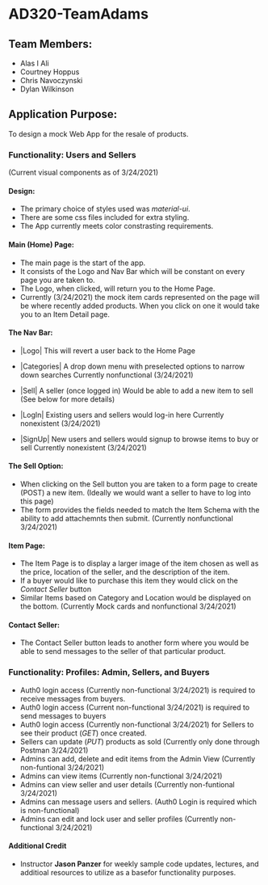 
# AD320-TeamAdams 

## Team Members:
* Alas I Ali
* Courtney Hoppus
* Chris Navoczynski
* Dylan Wilkinson

## Application Purpose:
To design a mock Web App for the resale of products.  

### Functionality: Users and Sellers 
(Current visual components as of 3/24/2021)

#### Design:
* The primary choice of styles used was _material-ui_.  
* There are some css files included for extra styling.
* The App currently meets color constrasting requirements.

#### Main (Home) Page:  
* The main page is the start of the app.  
* It consists of the Logo and Nav Bar which will be constant on every page you are taken to.  
* The Logo, when clicked, will return you to the Home Page. 
* Currently (3/24/2021) the mock item cards represented on the page will be where recently added products.  When you click on one it would take you to an Item Detail page. 

#### The Nav Bar:
* |Logo| This will revert a user back to the Home Page
             
* |Categories| A drop down menu with preselected options to narrow down searches Currently nonfunctional (3/24/2021)

* |Sell| A seller (once logged in) Would be able to add a new item to sell
(See below for more details)

* |LogIn| Existing users and sellers would log-in here
Currently nonexistent (3/24/2021)

* |SignUp| New users and sellers would signup to browse items to buy or sell
Currently nonexistent (3/24/2021)

#### The Sell Option:
* When clicking on the Sell button you are taken to a form page to create (POST)
a new item.  (Ideally we would want a seller to have to log into this page)
* The form provides the fields needed to match the Item Schema with the ability to add attachemnts then submit.  (Currently nonfunctional 3/24/2021)

#### Item Page:
* The Item Page is to display a larger image of the item chosen as well as the price, location of the seller, and the description of the item.  
* If a buyer would like to purchase this item they would click on the _Contact Seller_ button
* Similar Items based on Category and Location would be displayed on the bottom.
(Currently Mock cards and nonfunctional 3/24/2021)

#### Contact Seller:  
* The Contact Seller button leads to another form where you would be able to send
messages to the seller of that particular product. 

### Functionality: Profiles: Admin, Sellers, and Buyers 
* Auth0 login access (Currently non-functional 3/24/2021) is required to receive messages from buyers.
* Auth0 login access (Current non-functional 3/24/2021) is required to send messages to buyers
* Auth0 login access (Currently non-functional 3/24/2021) for Sellers to see their product (_GET_) once created.
* Sellers can update (_PUT_) products as sold (Currently only done through Postman 3/24/2021)
* Admins can add, delete and edit items from the Admin View (Currently non-funtional 3/24/2021)
* Admins can view items (Currently non-functional 3/24/2021)
* Admins can view seller and user details (Currently non-funtional 3/24/2021)
* Admins can message users and sellers.  (Auth0 Login is required which is non-functional)
* Admins can edit and lock user and seller profiles (Currently non-functional 3/24/2021)

#### Additional Credit
* Instructor **Jason Panzer** for weekly sample code updates, lectures, and additioal resources to utilize as a basefor functionality purposes.
